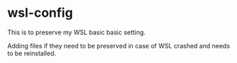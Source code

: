 

# wsl-config

This is to preserve my WSL basic basic setting.

Adding files if they need to be preserved in case of WSL crashed and needs to be reinstalled.
